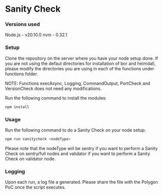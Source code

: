 # Sanity Check

### Versions used

Node.js - v20.10.0
nvm - 0.32.1

### Setup

Clone the repository on the server where you have your node setup done. If you are not using the defaut directories for installation of bor and heimdall, please modify the directories you are using in each of the functions under functions folder.

NOTE: Functions execAsync, Logging, CommandOutput, PortCheck and VersionCheck does not need any modifications.

Run the following command to install the modules:

```bash
npm install
```

### Usage

Run the following command to do a Sanity Check on your node setup:

```bash
npm run sanitycheck <nodeType>
```

Please note that the nodeType will be sentry if you want to perform a Sanity Check on sentry/full nodes and validator if you want to perform a Sanity Check on validator node.

### Logging

Upon each run, a log file a generated. Please share the file with the Polygon PoC once the script executes.
